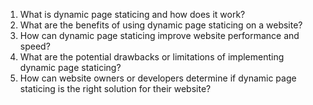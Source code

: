 1. What is dynamic page staticing and how does it work?
2. What are the benefits of using dynamic page staticing on a website?
3. How can dynamic page staticing improve website performance and speed?
4. What are the potential drawbacks or limitations of implementing dynamic page staticing?
5. How can website owners or developers determine if dynamic page staticing is the right solution for their website?